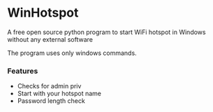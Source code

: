 # WinHotspot

A free open source python program to start WiFi hotspot in Windows without any external software

The program uses only windows commands.

### Features
+ Checks for admin priv
+ Start with your hotspot name
+ Password length check